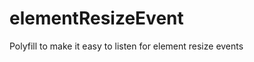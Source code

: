 elementResizeEvent
==================

Polyfill to make it easy to listen for element resize events
